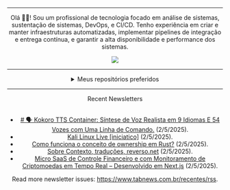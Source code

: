 <div align="center">
<hr>
<p>Olá 👋🏾! Sou um profissional de tecnologia focado em análise de sistemas, sustentação de sistemas, DevOps, e CI/CD. Tenho experiência em criar e manter infraestruturas automatizadas, implementar pipelines de integração e entrega contínua, e garantir a alta disponibilidade e performance dos sistemas.</p>
  <img src="https://media.giphy.com/media/yAGIvCiwPJn5C/giphy.gif">
<hr>
  <details>
  <summary>Meus repositórios preferidos</summary>
  <br />
  Alguns dos meus melhores repositórios:
  <br />
<br />
  <ul><li><a href=https://github.com/commitgeist/aluratube target="_blank" rel="noopener noreferrer">commitgeist/aluratube</a> (<b>0</b> ✨ and <b>0</b> 🍴): Aluratube - Desenvolvido durante a imersão React da Alura no final de 2022</li><li><a href=https://github.com/commitgeist/nlw-ia target="_blank" rel="noopener noreferrer">commitgeist/nlw-ia</a> (<b>0</b> ✨ and <b>0</b> 🍴): Projeto desenvolvido durante a NLW IA - Usando a API da OPENAI</li><li><a href=https://github.com/commitgeist/nlw-journey-ia target="_blank" rel="noopener noreferrer">commitgeist/nlw-journey-ia</a> (<b>0</b> ✨ and <b>0</b> 🍴): NLW IA - Agent de viagens usando python + langchain + GPT</li>
<li>More coming soon :).</li>
</ul>
  </details>
  <hr/>
    <summary>Recent Newsletters</summary>
  <br />
  <ul>
    <li><a href=https://www.tabnews.com.br/usrbinenv/kokoro-tts-container-sintese-de-voz-realista-em-9-idiomas-e-54-vozes-com-uma-linha-de-comando target="_blank" rel="noopener noreferrer"># 🗣️ Kokoro TTS Container: Síntese de Voz Realista em 9 Idiomas E 54 Vozes com Uma Linha de Comando.</a> (2/5/2025).</li><li><a href=https://www.tabnews.com.br/xAdrianoNatividadex/kali-linux-live-iniciatico target="_blank" rel="noopener noreferrer">Kali Linux Live [iniciatico]</a> (2/5/2025).</li><li><a href=https://www.tabnews.com.br/loremipsun/como-funciona-o-conceito-de-ownership-em-rust target="_blank" rel="noopener noreferrer">Como funciona o conceito de ownership em Rust?</a> (2/5/2025).</li><li><a href=https://www.tabnews.com.br/loremipsun/precisamos-falar-sobre-contexto-traducoes-reverso-net-ou-nada-haver target="_blank" rel="noopener noreferrer">Sobre Contexto, traduções, reverso.net</a> (2/5/2025).</li><li><a href=https://www.tabnews.com.br/LucianoDF/micro-saas-de-controle-financeiro-e-com-monitoramento-de-criptomoedas-em-tempo-real-desenvolvido-em-next-js target="_blank" rel="noopener noreferrer">Micro SaaS de Controle Financeiro e com Monitoramento de Criptomoedas em Tempo Real – Desenvolvido em Next.js</a> (2/5/2025).</li>
  </ul>
<p>Read more newsletter issues: <a href="https://www.tabnews.com.br/recentes/rss">https://www.tabnews.com.br/recentes/rss</a>.</p>
  </details>
